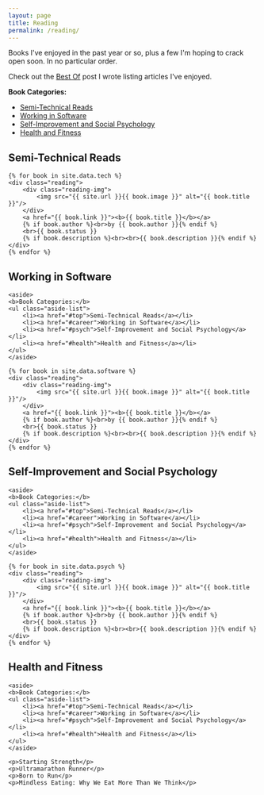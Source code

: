 ```yaml
---
layout: page
title: Reading
permalink: /reading/
---
```


<aside><p>Books I've enjoyed in the past year or so, plus a few I'm hoping to crack open soon. In no particular order.</p><p>Check out the <a href="{{ site.url }}/best_practices/2015/04/10/best-of.html">Best Of</a> post I wrote listing articles I've enjoyed.</p>

<b>Book Categories:</b>
<ul class="aside-list">
    <li><a href="#top">Semi-Technical Reads</a></li>
    <li><a href="#career">Working in Software</a></li>
    <li><a href="#psych">Self-Improvement and Social Psychology</a></li>
    <li><a href="#health">Health and Fitness</a></li>
</ul>
</aside>



<div class="reading-container">
    <h2 id="technical" class="">Semi-Technical Reads</h2>

    {% for book in site.data.tech %}
    <div class="reading">
        <div class="reading-img">
            <img src="{{ site.url }}{{ book.image }}" alt="{{ book.title }}"/>
        </div>
        <a href="{{ book.link }}"><b>{{ book.title }}</b></a>
        {% if book.author %}<br>by {{ book.author }}{% endif %}
        <br>{{ book.status }}
        {% if book.description %}<br><br>{{ book.description }}{% endif %}
    </div>
    {% endfor %}
</div>





<div class="reading-container">
    <h2 id="career" class="anchor">Working in Software</h2>

    <aside>
    <b>Book Categories:</b>
    <ul class="aside-list">
        <li><a href="#top">Semi-Technical Reads</a></li>
        <li><a href="#career">Working in Software</a></li>
        <li><a href="#psych">Self-Improvement and Social Psychology</a></li>
        <li><a href="#health">Health and Fitness</a></li>
    </ul>
    </aside>

    {% for book in site.data.software %}
    <div class="reading">
        <div class="reading-img">
            <img src="{{ site.url }}{{ book.image }}" alt="{{ book.title }}"/>
        </div>
        <a href="{{ book.link }}"><b>{{ book.title }}</b></a>
        {% if book.author %}<br>by {{ book.author }}{% endif %}
        <br>{{ book.status }}
        {% if book.description %}<br><br>{{ book.description }}{% endif %}
    </div>
    {% endfor %}
</div>





<div class="reading-container">
    <h2 id="psych" class="anchor">Self-Improvement and Social Psychology</h2>

    <aside>
    <b>Book Categories:</b>
    <ul class="aside-list">
        <li><a href="#top">Semi-Technical Reads</a></li>
        <li><a href="#career">Working in Software</a></li>
        <li><a href="#psych">Self-Improvement and Social Psychology</a></li>
        <li><a href="#health">Health and Fitness</a></li>
    </ul>
    </aside>

    {% for book in site.data.psych %}
    <div class="reading">
        <div class="reading-img">
            <img src="{{ site.url }}{{ book.image }}" alt="{{ book.title }}"/>
        </div>
        <a href="{{ book.link }}"><b>{{ book.title }}</b></a>
        {% if book.author %}<br>by {{ book.author }}{% endif %}
        <br>{{ book.status }}
        {% if book.description %}<br><br>{{ book.description }}{% endif %}
    </div>
    {% endfor %}
</div>




<div class="reading-container">
    <h2 id="health" class="anchor">Health and Fitness</h2>

    <aside>
    <b>Book Categories:</b>
    <ul class="aside-list">
        <li><a href="#top">Semi-Technical Reads</a></li>
        <li><a href="#career">Working in Software</a></li>
        <li><a href="#psych">Self-Improvement and Social Psychology</a></li>
        <li><a href="#health">Health and Fitness</a></li>
    </ul>
    </aside>

    <p>Starting Strength</p>
    <p>Ultramarathon Runner</p>
    <p>Born to Run</p>
    <p>Mindless Eating: Why We Eat More Than We Think</p>
</div>